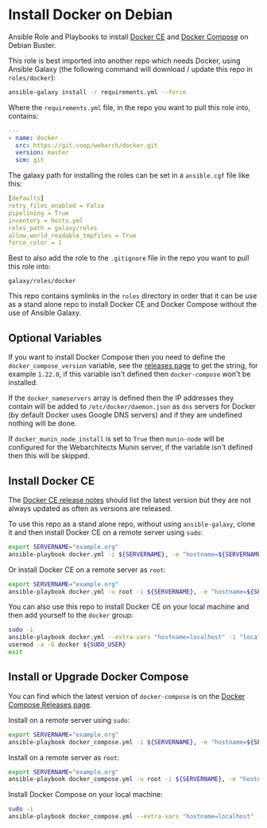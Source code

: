 # Install Docker on Debian 

Ansible Role and Playbooks to install [Docker CE](https://docs.docker.com/engine/installation/linux/docker-ce/debian/) and [Docker Compose](https://docs.docker.com/compose/install/) on Debian Buster.

This role is best imported into another repo which needs Docker, using Ansible Galaxy (the following command will download / update this repo in `roles/docker`):

```bash
ansible-galaxy install -r requirements.yml --force
```

Where the `requirements.yml` file, in the repo you want to pull this role into, contains:

```yml
---
- name: docker
  src: https://git.coop/webarch/docker.git
  version: master
  scm: git
```

The galaxy path for installing the roles can be set in a `ansible.cgf` file like this:

```yml
[defaults]
retry_files_enabled = False
pipelining = True
inventory = hosts.yml
roles_path = galaxy/roles
allow_world_readable_tmpfiles = True
force_color = 1
```

Best to also add the role to the `.gitignore` file in the repo you want to pull this role into:

```
galaxy/roles/docker
```

This repo contains symlinks in the `roles` directory in order that it can be use as a stand alone repo to install Docker CE and Docker Compose without the use of Ansible Galaxy. 

## Optional Variables

If you want to install Docker Compose then you need to define the `docker_compose_version` variable, see the [releases page](https://github.com/docker/compose/releases) to get the string, for example `1.22.0`, if this variable isn't defined then `docker-compose` won't be installed.

If the `docker_nameservers` array is defined then the IP addresses they contain will be added to `/etc/docker/daemon.json` as `dns` servers for Docker (by default Docker uses Google DNS servers) and if they are undefined nothing will be done.

If `docker_munin_node_install` is set to `True` then `munin-node` will be configured for the Webarchitects Munin server, if the variable isn't defined then this will be skipped. 

## Install Docker CE

The [Docker CE release notes](https://docs.docker.com/release-notes/docker-ce/) should list the latest version but they are not always updated as often as versions are released.

To use this repo as a stand alone repo, without using `ansible-galaxy`, clone it and then install Docker CE on a remote server using `sudo`:

```bash
export SERVERNAME="example.org"
ansible-playbook docker.yml -i ${SERVERNAME}, -e "hostname=${SERVERNAME}"
```

Or install Docker CE on a remote server as `root`:

```bash
export SERVERNAME="example.org"
ansible-playbook docker.yml -u root -i ${SERVERNAME}, -e "hostname=${SERVERNAME}"
```

You can also use this repo to install Docker CE on your local machine and then add yourself to the `docker` group:

```bash
sudo -i
ansible-playbook docker.yml --extra-vars "hostname=localhost" -i "localhost," -c local
usermod -a -G docker ${SUDO_USER}
exit
```

## Install or Upgrade Docker Compose

You can find which the latest version of `docker-compose` is on the [Docker Compose Releases page](https://github.com/docker/compose/releases).

Install on a remote server using `sudo`: 

```bash
export SERVERNAME="example.org"
ansible-playbook docker_compose.yml -i ${SERVERNAME}, -e "hostname=${SERVERNAME}"
```

Install on a remote server as `root`:

```bash
export SERVERNAME="example.org"
ansible-playbook docker_compose.yml -u root -i ${SERVERNAME}, -e "hostname=${SERVERNAME}"
```

Install Docker Compose on your local machine: 

```bash
sudo -i
ansible-playbook docker_compose.yml --extra-vars "hostname=localhost" -i "localhost," -c local 
```

